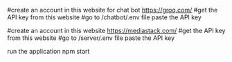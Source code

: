 
 #create an account in this website for chat bot https://groq.com/
#get the API key from this website 
#go to /chatbot/.env file paste the API key

#create an account in this website https://mediastack.com/
#get the API key from this website 
#go to /server/.env file paste the API key

run the application npm start
```npm start